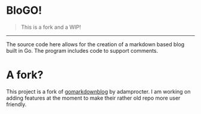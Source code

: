 # BloGO!
> This is a fork and a WIP!
---

The source code here allows for the creation of a markdown based blog built in Go. The program includes code to support comments.

# A fork?
This project is a fork of [gomarkdownblog](https://github.com/adamprocter/gomarkdownblog) by adamprocter.
I am working on adding features at the moment to make their rather old repo more user friendly.
